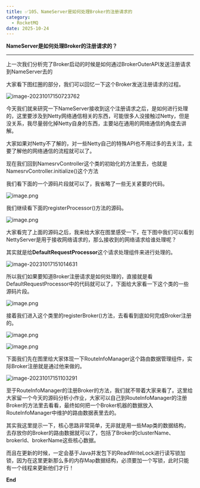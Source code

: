 ```yaml
---
title: ✅105、NameServer是如何处理Broker的注册请求的
category:
  - RocketMQ
date: 2025-10-24
---
```



**NameServer是如何处理Broker的注册请求的？**

---

上一次我们分析完了Broker启动的时候是如何通过BrokerOuterAPI发送注册请求到NameServer去的

大家看下图红圈的部分，我们可以回忆一下这个Broker发送注册请求的过程。

![image-20231017150723762](https://studyimages.oss-cn-beijing.aliyuncs.com/img/RocketMQ/202310/202310171509474.png)

今天我们就来研究一下NameServer接收到这个注册请求之后，是如何进行处理的，这里要涉及到Netty网络通信相关的东西，可能很多人没接触过Netty，但是没关系，我尽量弱化掉Netty自身的东西，主要站在通用的网络通信的角度去讲解。

大家如果对Netty不了解的，对一些Netty自己的特殊API也不用过多的去关注，主要了解他的网络通信的流程就可以了。

现在我们回到NamesrvController这个类的初始化的方法里去，也就是NamesrvController.initialize()这个方法

我们看下面的一个源码片段就可以了，我省略了一些无关紧要的代码。

![image.png](https://studyimages.oss-cn-beijing.aliyuncs.com/img/RocketMQ/202310/202310171509588.png)

我们继续看下面的registerProcessor()方法的源码。

![image.png](https://studyimages.oss-cn-beijing.aliyuncs.com/img/RocketMQ/202310/202310171509486.png)

大家看完了上面的源码之后，我来给大家在图里感受一下，在下图中我们可以看到NettyServer是用于接收网络请求的，那么接收到的网络请求给谁处理呢？

其实就是给**DefaultRequestProcessor**这个请求处理组件来进行处理的。

![image-20231017151014631](https://studyimages.oss-cn-beijing.aliyuncs.com/img/RocketMQ/202310/202310171510678.png)

所以我们如果要知道Broker注册请求是如何处理的，直接就是看DefaultRequestProcessor中的代码就可以了，下面给大家看一下这个类的一些源码片段。

![image.png](https://studyimages.oss-cn-beijing.aliyuncs.com/img/RocketMQ/202310/202310171510594.png)

接着我们进入这个类里的registerBroker()方法，去看看到底如何完成Broker注册的。

![image.png](https://studyimages.oss-cn-beijing.aliyuncs.com/img/RocketMQ/202310/202310171510599.png)

![image.png](https://studyimages.oss-cn-beijing.aliyuncs.com/img/RocketMQ/202310/202310171510741.png)

下面我们先在图里给大家体现一下RouteInfoManager这个路由数据管理组件，实际Broker注册就是通过他来做的。

![image-20231017151103291](https://studyimages.oss-cn-beijing.aliyuncs.com/img/RocketMQ/202310/202310171511329.png)

至于RouteInfoManager的注册Broker的方法，我们就不带着大家来看了。这里给大家留一个今天的源码分析小作业，大家可以自己到RouteInfoManager的注册Broker的方法里去看看，最终如何把一个Broker机器的数据放入RouteInfoManager中维护的路由数据表里去的。

其实我这里提示一下，核心思路非常简单，无非就是用一些Map类的数据结构，去存放你的Broker的路由数据就可以了，包括了Broker的clusterName、brokerId、brokerName这些核心数据。

而且在更新的时候，一定会基于Java并发包下的ReadWriteLock进行读写锁加锁，因为在这里更新那么多的内存Map数据结构，必须要加一个写锁，此时只能有一个线程来更新他们才行！

**End**